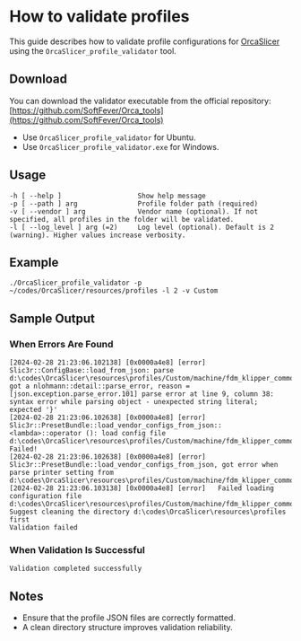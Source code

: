 # How to validate profiles

This guide describes how to validate profile configurations for [OrcaSlicer](https://github.com/SoftFever/OrcaSlicer) using the `OrcaSlicer_profile_validator` tool.

## Download

You can download the validator executable from the official repository:  
[https://github.com/SoftFever/Orca_tools](https://github.com/SoftFever/Orca_tools)

- Use `OrcaSlicer_profile_validator` for Ubuntu.
- Use `OrcaSlicer_profile_validator.exe` for Windows.

## Usage

```
-h [ --help ]                   Show help message
-p [ --path ] arg               Profile folder path (required)
-v [ --vendor ] arg             Vendor name (optional). If not specified, all profiles in the folder will be validated.
-l [ --log_level ] arg (=2)     Log level (optional). Default is 2 (warning). Higher values increase verbosity.
```

## Example

```
./OrcaSlicer_profile_validator -p ~/codes/OrcaSlicer/resources/profiles -l 2 -v Custom
```

## Sample Output

### When Errors Are Found

```
[2024-02-28 21:23:06.102138] [0x0000a4e8] [error]   Slic3r::ConfigBase::load_from_json: parse d:\codes\OrcaSlicer\resources\profiles/Custom/machine/fdm_klipper_common.json got a nlohmann::detail::parse_error, reason = [json.exception.parse_error.101] parse error at line 9, column 38: syntax error while parsing object - unexpected string literal; expected '}'
[2024-02-28 21:23:06.102638] [0x0000a4e8] [error]   Slic3r::PresetBundle::load_vendor_configs_from_json::<lambda>::operator (): load config file d:\codes\OrcaSlicer\resources\profiles/Custom/machine/fdm_klipper_common.json Failed!
[2024-02-28 21:23:06.102638] [0x0000a4e8] [error]   Slic3r::PresetBundle::load_vendor_configs_from_json, got error when parse printer setting from d:\codes\OrcaSlicer\resources\profiles/Custom/machine/fdm_klipper_common.json
[2024-02-28 21:23:06.103138] [0x0000a4e8] [error]   Failed loading configuration file d:\codes\OrcaSlicer\resources\profiles/Custom/machine/fdm_klipper_common.json
Suggest cleaning the directory d:\codes\OrcaSlicer\resources\profiles first
Validation failed
```

### When Validation Is Successful

```
Validation completed successfully
```

## Notes

- Ensure that the profile JSON files are correctly formatted.
- A clean directory structure improves validation reliability.